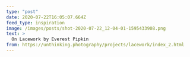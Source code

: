 ```yaml
---
type: "post"
date: 2020-07-22T16:05:07.664Z
feed_type: inspiration
image: /images/posts/shot-2020-07-22_12-04-01-1595433908.png
text: >
  On Lacework by Everest Pipkin
from: https://unthinking.photography/projects/lacework/index_2.html
---
```

